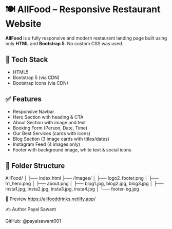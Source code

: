 # 🍽️ AllFood – Responsive Restaurant Website

**AllFood** is a fully responsive and modern restaurant landing page built using only **HTML** and **Bootstrap 5**. No custom CSS was used.

## 🔧 Tech Stack

- HTML5  
- Bootstrap 5 (via CDN)  
- Bootstrap Icons (via CDN)  

## ✅ Features

- Responsive Navbar  
- Hero Section with heading & CTA  
- About Section with image and text  
- Booking Form (Person, Date, Time)  
- Our Best Services (cards with icons)  
- Blog Section (3 image cards with titles/dates)  
- Instagram Feed (4 images only)  
- Footer with background image, white text & social icons  

## 📁 Folder Structure

AllFood/
│
├── index.html
├── /Images/
│ ├── logo2_footer.png
│ ├── h1_hero.png
│ ├── about.png
│ ├── blog1.jpg, blog2.jpg, blog3.jpg
│ ├── insta1.jpg, insta2.jpg, insta3.jpg, insta4.jpg
│ └── footer-bg.jpg

📸 Preview
https://allfooddrinks.netlify.app/

✍️ Author
Payal Sawant

GitHub: @payalsawant001
